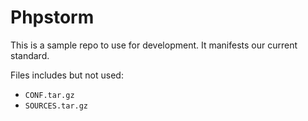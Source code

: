 # Phpstorm

This is a sample repo to use for development.
It manifests our current standard.

Files includes but not used:

- `CONF.tar.gz`
- `SOURCES.tar.gz`
